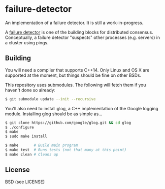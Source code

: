 failure-detector
===
An implementation of a failure detector. It is still a work-in-progress.

A [failure detector](http://www.cs.yale.edu/homes/aspnes/pinewiki/FailureDetectors.html)
is one of the building blocks for distributed consensus. Conceptually, a failure detector
"suspects" other processes (e.g. servers) in a cluster using pings.

Building
---
You will need a compiler that supports C++14. Only Linux and OS X are supported at the moment,
but things should be fine on other BSDs.

This repository uses submodules. The following will fetch them if you haven't done so already:

```sh
$ git submodule update --init --recursive
```

You'll also need to install glog, a C++ implementation of the Google logging module.
Installing glog should be as simple as...

```sh
$ git clone https://github.com/google/glog.git && cd glog
$ ./configure
$ make
$ sudo make install
```

```sh
$ make       # Build main program
$ make test  # Runs tests (not that many at this point)
$ make clean # Cleans up
```

License
---
BSD (see LICENSE)
